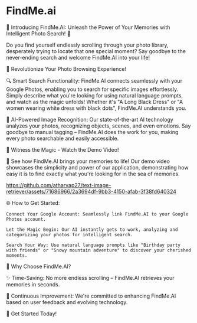 # FindMe.ai
🌟 Introducing FindMe.AI: Unleash the Power of Your Memories with Intelligent Photo Search! 🌟

Do you find yourself endlessly scrolling through your photo library, desperately trying to locate that one special moment? Say goodbye to the never-ending search and welcome FindMe.AI into your life!

📸 Revolutionize Your Photo Browsing Experience!

🔍 Smart Search Functionality: FindMe.AI connects seamlessly with your Google Photos, enabling you to search for specific images effortlessly. Simply describe what you're looking for using natural language prompts, and watch as the magic unfolds! Whether it's "A Long Black Dress" or "A women wearing white dress with black dots", FindMe.AI understands you.

🚀 AI-Powered Image Recognition: Our state-of-the-art AI technology analyzes your photos, recognizing objects, scenes, and even emotions. Say goodbye to manual tagging – FindMe.AI does the work for you, making every photo searchable and easily accessible.

🎥 Witness the Magic - Watch the Demo Video!

🌈 See how FindMe.AI brings your memories to life! Our demo video showcases the simplicity and power of our application, demonstrating how easy it is to find exactly what you're looking for in the sea of memories.

https://github.com/atharvap27/text-image-retriever/assets/71686966/2a3694df-9bb3-4150-afab-3f38fd640324

🌐 How to Get Started:

    Connect Your Google Account: Seamlessly link FindMe.AI to your Google Photos account.

    Let the Magic Begin: Our AI instantly gets to work, analyzing and categorizing your photos for intelligent search.

    Search Your Way: Use natural language prompts like "Birthday party with friends" or "Snowy mountain adventure" to discover your cherished moments.

🌟 Why Choose FindMe.AI?

✨ Time-Saving: No more endless scrolling – FindMe.AI retrieves your memories in seconds.

🔄 Continuous Improvement: We're committed to enhancing FindMe.AI based on user feedback and evolving technology.

🚀 Get Started Today!




